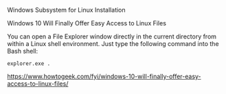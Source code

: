 Windows Subsystem for Linux Installation


Windows 10 Will Finally Offer Easy Access to Linux Files

You can open a File Explorer window directly in the current directory from within a Linux shell environment. Just type the following command into the Bash shell:

```
explorer.exe .
```

https://www.howtogeek.com/fyi/windows-10-will-finally-offer-easy-access-to-linux-files/